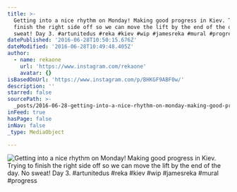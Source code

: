 ```yaml
---
title: >-
  Getting into a nice rhythm on Monday! Making good progress in Kiev. Trying to
  finish the right side off so we can move the lift by the end of the day. No
  sweat! Day 3. #artunitedus‬ #reka #kiev #wip #jamesreka #mural #progress
datePublished: '2016-06-28T10:50:15.676Z'
dateModified: '2016-06-28T10:49:48.405Z'
author:
  - name: rekaone
    url: 'https://www.instagram.com/rekaone'
    avatar: {}
isBasedOnUrl: 'https://www.instagram.com/p/BHKGF9ABF0w/'
description: ''
starred: false
sourcePath: >-
  _posts/2016-06-28-getting-into-a-nice-rhythm-on-monday-making-good-progress-i.md
inFeed: true
hasPage: false
inNav: false
_type: MediaObject

---
```

![Getting into a nice rhythm on Monday! Making good progress in Kiev. Trying to finish the right side off so we can move the lift by the end of the day. No sweat! Day 3. #artunitedus‬ #reka #kiev #wip #jamesreka #mural #progress](https://scontent.cdninstagram.com/t51.2885-15/sh0.08/e35/p640x640/13402694_293119377697025_1101235642_n.jpg?ig_cache_key=MTI4MTg2Mzg0MTMxNTMxNDk5Mg%3D%3D.2)